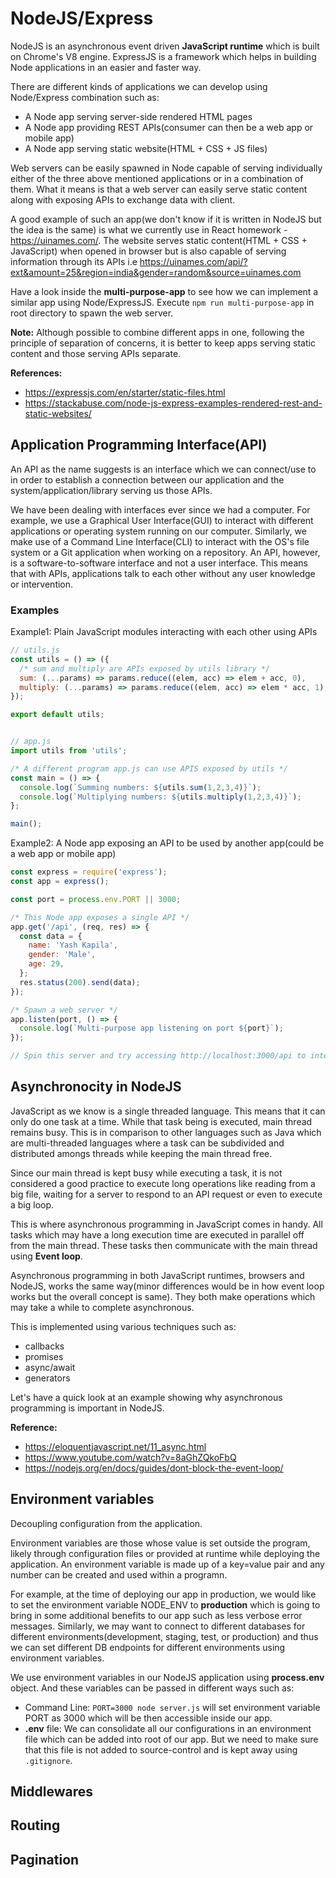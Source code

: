 # NodeJS/Express

NodeJS is an asynchronous event driven **JavaScript runtime** which is built on Chrome's V8 engine. ExpressJS is a framework which helps in building Node applications in an easier and faster way.

There are different kinds of applications we can develop using Node/Express combination such as:

- A Node app serving server-side rendered HTML pages
- A Node app providing REST APIs(consumer can then be a web app or mobile app)
- A Node app serving static website(HTML + CSS + JS files)

Web servers can be easily spawned in Node capable of serving individually either of the three above mentioned applications or in a combination of them. What it means is that a web server can easily serve static content along with exposing APIs to exchange data with client.

A good example of such an app(we don't know if it is written in NodeJS but the idea is the same) is what we currently use in React homework - https://uinames.com/. The website serves static content(HTML + CSS + JavaScript) when opened in browser but is also capable of serving information through its APIs i.e https://uinames.com/api/?ext&amount=25&region=india&gender=random&source=uinames.com

Have a look inside the **multi-purpose-app** to see how we can implement a similar app using Node/ExpressJS. Execute `npm run multi-purpose-app` in root directory to spawn the web server.

**Note:** Although possible to combine different apps in one, following the principle of separation of concerns, it is better to keep apps serving static content and those serving APIs separate.

**References:**

- https://expressjs.com/en/starter/static-files.html
- https://stackabuse.com/node-js-express-examples-rendered-rest-and-static-websites/

## Application Programming Interface(API)

An API as the name suggests is an interface which we can connect/use to in order to establish a connection between our application and the system/application/library serving us those APIs.

We have been dealing with interfaces ever since we had a computer. For example, we use a Graphical User Interface(GUI) to interact with different applications or operating system running on our computer. Similarly, we make use of a Command Line Interface(CLI) to interact with the OS's file system or a Git application when working on a repository. An API, however, is a software-to-software interface and not a user interface. This means that with APIs, applications talk to each other without any user knowledge or intervention.

### Examples

Example1: Plain JavaScript modules interacting with each other using APIs

```JavaScript
// utils.js
const utils = () => ({
  /* sum and multiply are APIs exposed by utils library */
  sum: (...params) => params.reduce((elem, acc) => elem + acc, 0),
  multiply: (...params) => params.reduce((elem, acc) => elem * acc, 1);
});

export default utils;


// app.js
import utils from 'utils';

/* A different program app.js can use APIS exposed by utils */
const main = () => {
  console.log(`Summing numbers: ${utils.sum(1,2,3,4)}`);
  console.log(`Multiplying numbers: ${utils.multiply(1,2,3,4)}`);
};

main();
```

Example2: A Node app exposing an API to be used by another app(could be a web app or mobile app)

```JavaScript
const express = require('express');
const app = express();

const port = process.env.PORT || 3000;

/* This Node app exposes a single API */
app.get('/api', (req, res) => {
  const data = {
    name: 'Yash Kapila',
    gender: 'Male',
    age: 29,
  };
  res.status(200).send(data);
});

/* Spawn a web server */
app.listen(port, () => {
  console.log(`Multi-purpose app listening on port ${port}`);
});

// Spin this server and try accessing http://localhost:3000/api to interact with this endpoint
```

## Asynchronocity in NodeJS

JavaScript as we know is a single threaded language. This means that it can only do one task at a time. While that task being is executed, main thread remains busy. This is in comparison to other languages such as Java which are multi-threaded languages where a task can be subdivided and distributed amongs threads while keeping the main thread free.

Since our main thread is kept busy while executing a task, it is not considered a good practice to execute long operations like reading from a big file, waiting for a server to respond to an API request or even to execute a big loop.

This is where asynchronous programming in JavaScript comes in handy. All tasks which may have a long execution time are executed in parallel off from the main thread. These tasks then communicate with the main thread using **Event loop**.

Asynchronous programming in both JavaScript runtimes, browsers and NodeJS, works the same way(minor differences would be in how event loop works but the overall concept is same). They both make operations which may take a while to complete asynchronous.

This is implemented using various techniques such as:

- callbacks
- promises
- async/await
- generators

Let's have a quick look at an example showing why asynchronous programming is important in NodeJS.

**Reference:**

- https://eloquentjavascript.net/11_async.html
- https://www.youtube.com/watch?v=8aGhZQkoFbQ
- https://nodejs.org/en/docs/guides/dont-block-the-event-loop/

## Environment variables

Decoupling configuration from the application.

Environment variables are those whose value is set outside the program, likely through configuration files or provided at runtime while deploying the application. An environment variable is made up of a key=value pair and any number can be created and used within a programn.

For example, at the time of deploying our app in production, we would like to set the environment variable NODE_ENV to __production__ which is going to bring in some additional benefits to our app such as less verbose error messages. Similarly, we may want to connect to different databases for different environments(development, staging, test, or production) and thus we can set different DB endpoints for different environments using environment variables.

We use environment variables in our NodeJS application using __process.env__ object. And these variables can be passed in different ways such as:

- Command Line: `PORT=3000 node server.js` will set environment variable PORT as 3000 which will be then accessible inside our app.
- **.env** file: We can consolidate all our configurations in an environment file which can be added into root of our app. But we need to make sure that this file is not added to source-control and is kept away using `.gitignore`.

## Middlewares

## Routing

## Pagination
